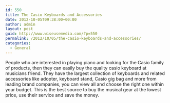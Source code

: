 ```yaml
---
id: 550
title: The Casio Keyboards and Accessories
date: 2012-10-05T09:38:00+00:00
author: admin
layout: post
guid: http://www.wiseusemedia.com/?p=550
permalink: /2012/10/05/the-casio-keyboards-and-accessories/
categories:
  - General
---
```

People who are interested in playing piano and looking for the Casio family of products, then they can easily buy the quality casio keyboard at musicians friend. They have the largest collection of keyboards and related accessories like adopter, keyboard stand, Casio gig bag and more from leading brand companies, you can view all and choose the right one within your budget. This is the best source to buy the musical gear at the lowest price, use their service and save the money.